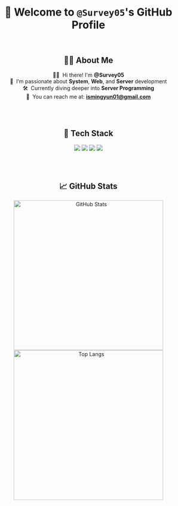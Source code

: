 <div align="center">

<h1>🚀 Welcome to <strong><code>@Survey05</code></strong>'s GitHub Profile</h1>

<br/>

## 🙋‍♂️ About Me

👨‍💻 &nbsp;Hi there! I'm **@Survey05**  
🔎 &nbsp;I’m passionate about **System**, **Web**, and **Server** development  
🛠️ &nbsp;Currently diving deeper into **Server Programming**  
📧 &nbsp;You can reach me at: **ismingyun01@gmail.com**

<br/><br/>

## 🧰 Tech Stack

<img src="https://img.shields.io/badge/Python-3776AB?style=for-the-badge&logo=python&logoColor=white"/>
<img src="https://img.shields.io/badge/C-00599C?style=for-the-badge&logo=c&logoColor=white"/>
<img src="https://img.shields.io/badge/Java-f89820?style=for-the-badge&logo=openjdk&logoColor=white"/>
<img src="https://img.shields.io/badge/Spring-6DB33F?style=for-the-badge&logo=spring&logoColor=white"/>

<br/><br/>

## 📈 GitHub Stats

<img src="https://github-readme-stats.vercel.app/api?username=survey05&theme=radical&hide_border=false&include_all_commits=true&count_private=true" width="400" alt="GitHub Stats"/>

<br/>

<img src="https://github-readme-stats.vercel.app/api/top-langs/?username=survey05&theme=radical&hide_border=false&layout=compact" width="400" alt="Top Langs"/>

<br/><br/>

</div>
